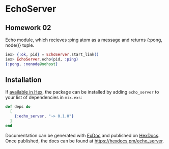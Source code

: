 # EchoServer

## Homework 02
Echo module, which recieves :ping atom as a message and returns {:pong, node()} tuple.

```elixir
iex> {:ok, pid} = EchoServer.start_link()
iex> EchoServer.echo(pid, :ping)
{:pong, :nonode@nohost}
```

## Installation

If [available in Hex](https://hex.pm/docs/publish), the package can be installed
by adding `echo_server` to your list of dependencies in `mix.exs`:

```elixir
def deps do
  [
    {:echo_server, "~> 0.1.0"}
  ]
end
```

Documentation can be generated with [ExDoc](https://github.com/elixir-lang/ex_doc)
and published on [HexDocs](https://hexdocs.pm). Once published, the docs can
be found at <https://hexdocs.pm/echo_server>.

